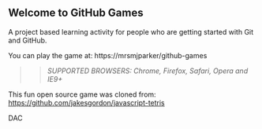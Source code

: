 ## Welcome to GitHub Games

A project based learning activity for people who are getting started with Git and GitHub.

You can play the game at: https://mrsmjparker/github-games

>> _*SUPPORTED BROWSERS*: Chrome, Firefox, Safari, Opera and IE9+_

This fun open source game was cloned from: https://github.com/jakesgordon/javascript-tetris

DAC
